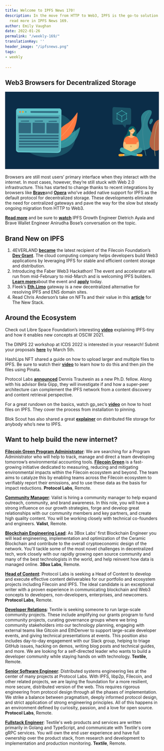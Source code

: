 ```yaml
---
title: Welcome to IPFS News 170!
description: In the move from HTTP to Web3, IPFS is the go-to solution for storage,
  read more in IPFS News 169.
author: Emily Vaughan
date: 2022-01-26
permalink: "/weekly-169/"
translationKey: ''
header_image: "/ipfsnews.png"
tags:
- weekly

---
```

## **Web3 Browsers for Decentralized Storage**

![](../assets/ipfs-blog-2021-12-17-web3browsers.png)

Browsers are still most users’ primary interface when they interact with the internet. In most cases, however, they’re still stuck with Web 2.0 infrastructure. This has started to change thanks to recent integrations by browsers like [**Brave**](https://blog.ipfs.io/2021-01-19-ipfs-in-brave/)and [**Opera**](https://blog.ipfs.io/2021-02-08-opera-ios-and-ipfs/) who’ve added native support for IPFS as the default protocol for decentralized storage. These developments eliminate the need for centralized gateways and pave the way for the slow but steady ongoing migration from HTTP to Web3.

[**Read more**](https://blog.ipfs.io/2022-01-07-web3-browsers-for-decentralized-storage/) and be sure to [**watch**](https://www.youtube.com/watch?v=1rMMEeZ6jI4&list=PL_0VrY55uV1_HE_bE-frkYUPGybjYHbNz&index=45) IPFS Growth Engineer Dietrich Ayala and Brave Wallet Engineer Anirudha Bose’s conversation on the topic.

## **Brand New on IPFS**

1. 4EVERLAND [**became**](https://filecoinfoundation.medium.com/dev-grant-spotlight-4everland-6b07da0aade6) the latest recipient of the Filecoin Foundation’s [**Dev Grant**](https://grants.filecoin.io/). The cloud computing company helps developers build Web3 applications by leveraging IPFS for stable and efficient content storage and distribution.
2. Introducing the Faber Web3 Hackathon! The event and accelerator will run from mid-February to mid-March and is welcoming IPFS builders. [**Learn more**](http://faberweb3.devpost.com/)about the event and [**apply**](http://faberweb3.devpost.com/) today.
3. Fleek’s [**Eth.Limo**](https://blog.fleek.co/posts/eth-limo-alternative-eth-link) gateway is a new decentralized alternative for resolving IPFS and ENS domain sites.
4. Read Chris Anderson’s take on NFTs and their value in this [**article**](https://thenewstack.io/nfts-in-the-uncanny-valley/) for The New Stack.

## **Around the Ecosystem**

Check out Libre Space Foundation’s interesting [**video**](https://www.youtube.com/watch?v=tRo1BCj_4n8) explaining IPFS-tiny and how it enables new concepts at OSCW 2021.  
  
The DINPS 22 workshop at ICDS 2022 is interested in your research! Submit your proposals [**here**](https://research.protocol.ai/sites/dinps/calls/) by March 5th.   
  
HashLips NFT shared a guide on how to upload larger and multiple files to IPFS. Be sure to watch their [**video**](https://www.youtube.com/watch?v=xOUz3ifDpR4) to learn how to do this and then pin the files using Pinata.  
  
Protocol Labs [**announced**](https://twitter.com/ProtoResearch/status/1485624717532934145?s=20) Dennis Trautwein as a new Ph.D. fellow. Along with his advisor Bela Gipp, they will investigate if and how a super-peer architecture can complement the IPFS network from a content discovery and content retrieval perspective.  
  
For a great rundown on the basics, watch gp_sec’s [**video**](https://www.youtube.com/watch?v=FpU3R22lgOI) on how to host files on IPFS. They cover the process from installation to pinning.  
  
Blok Scout has also shared a great [**explainer**](https://www.youtube.com/watch?v=jwd-dQHDvB0) on distributed file storage for anybody who’s new to IPFS.

## Want to help build the new internet?

[**Filecoin Green Program Administrator**](https://jobs.lever.co/protocol/33a795a3-a69e-4f89-82d7-3da0bd5626ce): We are searching for a Program Administrator who will help to track, manage and direct a team developing tomorrow’s environmental accounting tools. [**Filecoin Green**](https://medium.com/@filecoingreen) is a fast-growing initiative dedicated to measuring, reducing and mitigating environmental impacts within the Filecoin ecosystem and beyond. The team aims to catalyze this by enabling teams across the Filecoin ecosystem to verifiably report their emissions, and to use these data as the basis for impact reductions. **Protocol Labs**, Remote.

[**Community Manager**](https://valist.io/roles/community-manager.pdf): Valist is hiring a community manager to help expand outreach, community, and brand awareness. In this role, you will have a strong influence on our growth strategies, forge and develop great relationships with our community members and key partners, and create high quality content. You will be working closely with technical co-founders and engineers. **Valist**, Remote.

[**Blockchain Engineering Lead**](https://jobs.lever.co/3box/bdbda170-a119-4842-84e8-e208b94f4c52): As 3Box Labs’ first Blockchain Engineer you will lead engineering, implementation and optimization of the Ceramic Blockchain and contribute to the overall cryptoeconomic design of the network. You'll tackle some of the most novel challenges in decentralized tech, work closely with our rapidly growing open source community and many of the best technologists in the world, and help reinvent how data is managed online. **3Box Labs**, Remote.

[**Head of Content**](https://jobs.lever.co/protocol/330b0744-ebea-4bc3-90de-e817b470b8cb): Protocol Labs is seeking a Head of Content to develop and execute effective content deliverables for our portfolio and ecosystem projects including Filecoin and IPFS. The ideal candidate is an exceptional writer with a proven experience in communicating blockchain and Web3 concepts to developers, non-developers, enterprises, and newcomers. **Protocol Labs**, Remote.

[**Developer Relations**](https://boards.greenhouse.io/textileio/jobs/4075619004): Textile is seeking someone to run large-scale community projects. These include amplifying our grants program to fund community projects, curating governance groups where we bring community stakeholders into our technology planning, engaging with external teams like Gitcoin and EthDenver to support large-scale developer events, and giving technical presentations at events. This position also includes day-to-day engagement with our Slack group, helping to triage GitHub issues, hacking on demos, writing blog posts and technical guides, and more. We are looking for a self-directed leader who wants to build a developer community while staying hands on with technology. **Textile**, Remote.

[**Senior Software Engineer**](https://jobs.lever.co/protocol/3490e571-4d47-487e-a47f-b02f08668290): Distributed systems engineering lies at the center of many projects at Protocol Labs. With IPFS, libp2p, Filecoin, and other related projects, we are laying the foundation for a more resilient, more secure, distributed version of the web. This requires rigorous engineering from protocol design through all the phases of implementation. We strike a balance between pragmatism, deeply informed protocol design, and strict application of strong engineering principles. All of this happens in an environment defined by curiosity, passion, and a love for open source. **Protocol Labs**, Remote.

[**Fullstack Engineer**](https://boards.greenhouse.io/textileio/jobs/4017984004): Textile's web products and services are written primarily in Golang and TypeScript, and communicate with Textile's core gRPC services. You will own the end user experience and have full ownership over the product stack, from research and development to implementation and production monitoring. **Textile**, Remote.